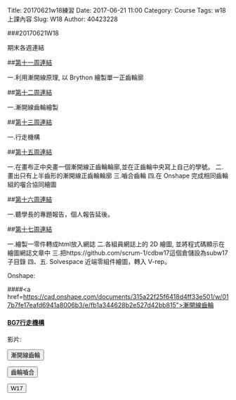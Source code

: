 Title: 20170621w18練習
Date: 2017-06-21 11:00
Category: Course
Tags: w18上課內容
Slug: W18
Author: 40423228

###20170621W18

期末各週連結

<!-- PELICAN_END_SUMMARY -->

##<a href="https://40423228.github.io/2017springcd_hw/blog/W11.html">第十一周連結</a>

一.利用漸開線原理, 以 Brython 繪製單一正齒輪廓

##<a href="https://40423228.github.io/2017springcd_hw/blog/W12.html">第十二周連結</a>

一.漸開線齒輪繪製

##<a href="https://40423228.github.io/2017springcd_hw/blog/W13.html">第十三周連結</a>

一.行走機構

##<a href="https://40423228.github.io/2017springcd_hw/blog/W15.html">第十五周連結</a>

一.在畫布正中央畫一個漸開線正齒輪輪廓,並在正齒輪中央寫上自己的學號。
二.畫出只有上半齒形的漸開線正齒輪輪廓 
三.嚙合齒輪
四.在 Onshape 完成相同齒輪組的囓合協同繪圖

##<a href="https://40423228.github.io/2017springcd_hw/blog/W16.html">第十六周連結</a>

一.聽學長的專題報告，個人報告延後。

##<a href="https://40423228.github.io/2017springcd_hw/blog/W17.html">第十七周連結</a>

一.繪製一零件轉成html放入網誌
二.各組員網誌上的 2D 繪圖, 並將程式碼顯示在繪圖網誌文章中
三.把https://github.com/scrum-1/cdbw17這個倉儲設為subw17子目錄
四、五. Solvespace 近端零組件繪圖，轉入 V-rep。

Onshape:

####<a href=https://cad.onshape.com/documents/315a22f25f6418d4ff33e501/w/017b7fe17eafd6941a8006b3/e/fb1a344628b2e527d42bb815">漸開線齒輪</a>

#### <a href="https://cad.onshape.com/documents/cf507b96e7c271e8c87cf557/w/1b52e29c6835a06bb0bc5287/e/be08f4e14664ee2e0e4f9d3e">BG7行走機構</a>

影片:

<button onClick="lity('https://vimeo.com/218664256')"><span class="glyphicon glyphicon-facetime-video"></span>漸開線齒輪</button> 

<button onClick="lity('https://vimeo.com/220459109')"><span class="glyphicon glyphicon-facetime-video"></span>齒輪嚙合</button> 

<button onClick="lity('https://vimeo.com/222381333')"><span class="glyphicon glyphicon-facetime-video"></span>W17</button> 